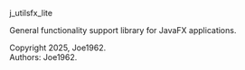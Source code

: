 j_utilsfx_lite

General functionality support library for JavaFX applications.

Copyright 2025, Joe1962.   
Authors: Joe1962.

